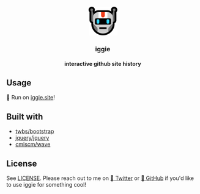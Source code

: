 <p align="center">
   <img src="resources/robot.png" width=75 height=75 />
   <h3 align="center">iggie</h3>
   <h4 align="center">interactive github site history</h4>
</p>

## Usage

 🤖 Run on [iggie.site](http://iggie.site)!

## Built with

- [twbs/bootstrap](https://github.com/twbs/bootstrap)
- [jquery/jquery](https://github.com/jquery/jquery)
- [cmiscm/wave](https://github.com/cmiscm/wave)

## License

See [LICENSE](LICENSE). Please reach out to me on [🐤 Twitter](https://twitter.com/insanj) or [🚀 GitHub](https://github.com/insanj) if you'd like to use iggie for something cool!
